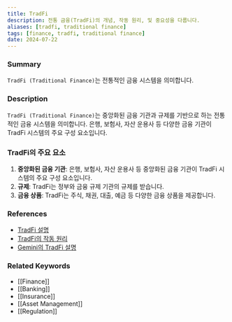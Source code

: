 ```yaml
---
title: TradFi
description: 전통 금융(TradFi)의 개념, 작동 원리, 및 중요성을 다룹니다.
aliases: [tradfi, traditional finance]
tags: [finance, tradfi, traditional finance]
date: 2024-07-22
---
```

### Summary

`TradFi (Traditional Finance)`는 전통적인 금융 시스템을 의미합니다.

### Description

`TradFi (Traditional Finance)`는 중앙화된 금융 기관과 규제를 기반으로 하는 전통적인 금융 시스템을 의미합니다. 은행, 보험사, 자산 운용사 등 다양한 금융 기관이 TradFi 시스템의 주요 구성 요소입니다.

### TradFi의 주요 요소

1. **중앙화된 금융 기관**: 은행, 보험사, 자산 운용사 등 중앙화된 금융 기관이 TradFi 시스템의 주요 구성 요소입니다.
2. **규제**: TradFi는 정부와 금융 규제 기관의 규제를 받습니다.
3. **금융 상품**: TradFi는 주식, 채권, 대출, 예금 등 다양한 금융 상품을 제공합니다.

### References

- [TradFi 설명](https://en.wikipedia.org/wiki/Traditional_finance)
- [TradFi의 작동 원리](https://www.investopedia.com/terms/t/traditional_finance.asp)
- [Gemini의 TradFi 설명](https://www.gemini.com/cryptopedia/search?query=tradfi)

### Related Keywords

- [[Finance]]
- [[Banking]]
- [[Insurance]]
- [[Asset Management]]
- [[Regulation]]
